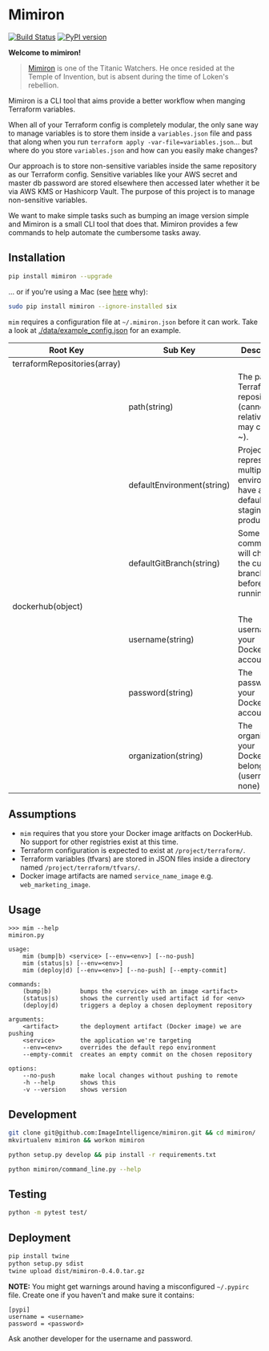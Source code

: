 # Mimiron

[![Build Status](https://travis-ci.org/ImageIntelligence/mimiron.svg?branch=master)](https://travis-ci.org/ImageIntelligence/mimiron)
[![PyPI version](https://badge.fury.io/py/mimiron.svg)](https://badge.fury.io/py/mimiron)

**Welcome to mimiron!**

> [Mimiron](http://www.wowhead.com/npc=33350/mimiron) is one of the Titanic Watchers. He once resided at the Temple of Invention, but is absent during the time of Loken's rebellion.

Mimiron is a CLI tool that aims provide a better workflow when manging Terraform variables.

When all of your Terraform config is completely modular, the only sane way to manage variables is to store them inside a `variables.json` file and pass that along when you run `terraform apply -var-file=variables.json`... but where do you store `variables.json` and how can you easily make changes?

Our approach is to store non-sensitive variables inside the same repository as our Terraform config. Sensitive variables like your AWS secret and master db password are stored elsewhere then accessed later whether it be via AWS KMS or Hashicorp Vault. The purpose of this project is to manage non-sensitive variables.

We want to make simple tasks such as bumping an image version simple and Mimiron is a small CLI tool that does that. Mimiron provides a few commands to help automate the cumbersome tasks away.

## Installation

```bash
pip install mimiron --upgrade
```

... or if you're using a Mac (see [here](https://github.com/pypa/pip/issues/3165) why):

```bash
sudo pip install mimiron --ignore-installed six
```

`mim` requires a configuration file at `~/.mimiron.json` before it can work. Take a look at [./data/example_config.json](./data/example_config.json) for an example.

| Root Key | Sub Key | Description
|-|-|-|
| terraformRepositories(array<object>) | | |
| | path(string) | The path to a Terraform repository (cannot be relative but may contain ~). |
| | defaultEnvironment(string) | Projects representing multiple environments have a default (e.g. staging, production). |
| | defaultGitBranch(string) | Some `mim` commands will check if the current branch is this before running. |
| dockerhub(object) | | |
| | username(string) | The username to your DockerHub account. |
| | password(string) | The password to your DockerHub account. |
| | organization(string) | The organization your DockerHub belongs to (username if none). |

## Assumptions

* `mim` requires that you store your Docker image aritfacts on DockerHub. No support for other registries exist at this time.
* Terraform configuration is expected to exist at `/project/terraform/`.
* Terraform variables (tfvars) are stored in JSON files inside a directory named `/project/terraform/tfvars/`.
* Docker image artifacts are named `service_name_image` e.g. `web_marketing_image`.

## Usage

```
>>> mim --help
mimiron.py

usage:
    mim (bump|b) <service> [--env=<env>] [--no-push]
    mim (status|s) [--env=<env>]
    mim (deploy|d) [--env=<env>] [--no-push] [--empty-commit]

commands:
    (bump|b)        bumps the <service> with an image <artifact>
    (status|s)      shows the currently used artifact id for <env>
    (deploy|d)      triggers a deploy a chosen deployment repository

arguments:
    <artifact>      the deployment artifact (Docker image) we are pushing
    <service>       the application we're targeting
    --env=<env>     overrides the default repo environment
    --empty-commit  creates an empty commit on the chosen repository

options:
    --no-push       make local changes without pushing to remote
    -h --help       shows this
    -v --version    shows version
```

## Development

```bash
git clone git@github.com:ImageIntelligence/mimiron.git && cd mimiron/
mkvirtualenv mimiron && workon mimiron

python setup.py develop && pip install -r requirements.txt

python mimiron/command_line.py --help
```

## Testing

```bash
python -m pytest test/
```

## Deployment

```bash
pip install twine
python setup.py sdist
twine upload dist/mimiron-0.4.0.tar.gz
```

**NOTE:** You might get warnings around having a misconfigured `~/.pypirc` file. Create one if you haven't and make sure it contains:

```
[pypi]
username = <username>
password = <password>
```

Ask another developer for the username and password.
